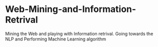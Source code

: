 # Web-Mining-and-Information-Retrival
Mining the Web and playing with Information retrival. Going towards the NLP and Performing Machine Learning algorithm
